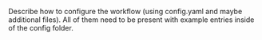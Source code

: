 Describe how to configure the workflow (using config.yaml and maybe additional files).
All of them need to be present with example entries inside of the config folder.


